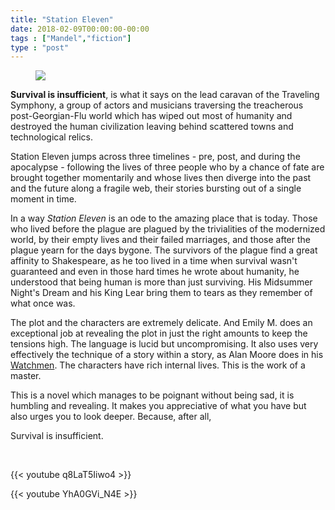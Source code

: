 ```yaml
---
title: "Station Eleven"
date: 2018-02-09T00:00:00-00:00
tags : ["Mandel","fiction"]
type : "post"
---
```


<figure class="right xsmall">
<a target="_blank" href="https://en.wikipedia.org/wiki/Station_Eleven">
<img src="https://upload.wikimedia.org/wikipedia/en/2/22/Station_Eleven_Cover.jpg">
</a>
</figure>

<b>Survival is insufficient</b>, is what it says on the lead caravan of the Traveling Symphony, a group of actors and musicians traversing the treacherous post-Georgian-Flu world which has wiped out most of humanity and destroyed the human civilization leaving behind scattered towns and technological relics.

Station Eleven jumps across three timelines - pre, post, and during the apocalypse - following the lives of three people who by a chance of fate are brought together momentarily and whose lives then diverge into the past and the future along a fragile web, their stories bursting out of a single moment in time.

In a way *Station Eleven* is an ode to the amazing place that is today. Those who lived before the plague are plagued by the trivialities of the modernized world, by their empty lives and their failed marriages, and those after the plague yearn for the days bygone. The survivors of the plague find a great affinity to Shakespeare, as he too lived in a time when survival wasn't guaranteed and even in those hard times he wrote about humanity, he understood that being human is more than just surviving. His Midsummer Night's Dream and his King Lear bring them to tears as they remember of what once was.

The plot and the characters are extremely delicate. And Emily M. does an exceptional job at revealing the plot in just the right amounts to keep the tensions high. The language is lucid but uncompromising. It also uses very effectively the technique of a story within a story, as Alan Moore does in his [Watchmen](https://en.wikipedia.org/wiki/Watchmen). The characters have rich internal lives. This is the work of a master. 

This is a novel which manages to be poignant without being sad, it is humbling and revealing. It makes you appreciative of what you have but also urges you to look deeper. Because, after all,

Survival is insufficient.

<br>

{{< youtube q8LaT5Iiwo4 >}}

{{< youtube YhA0GVi_N4E >}}

<br>


